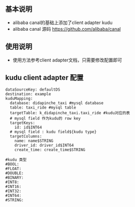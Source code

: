 ## 基本说明
* alibaba canal的基础上添加了client adapter kudu
* alibaba canal 源码 https://github.com/alibaba/canal

## 使用说明
* 使用方法参考client adapter文档，只需要修改配置即可

## kudu client adapter 配置
```
dataSourceKey: defaultDS
destination: example
kuduMapping:
  database: didapinche_taxi #mysql database
  table: taxi_ride #mysql table
  targetTable: k_didapinche_taxi.taxi_ride #kudu对应的表
  # mysql field 作为kudu的 row key
  targetKeys:
    id: id$INT64
  # mysql field : kudu field${kudu type}
  targetColumns:
    name: name$STRING
    driver_id: driver_id$INT64
    create_time: create_time$STRING

#kudu 类型
#BOOL:
#FLOAT:
#DOUBLE:
#BINARY:
#INT8:
#INT16:
#INT32:
#INT64:
#STRING:
```


